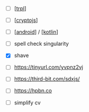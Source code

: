 - [ ] [[trpl]]
- [ ] [[cryptojs]]
- [ ] [[android]] / [[kotlin]]
- [ ] spell check singularity
- [x] shave
- [ ] https://tinyurl.com/yvpnz2vj
- [ ] https://third-bit.com/sdxjs/
- [ ] https://hpbn.co 
- [ ] simplify cv


[//begin]: # "Autogenerated link references for markdown compatibility"
[trpl]: dev/languages/rust/rust_book/trpl "the rust programming lang"
[cryptojs]: dev/web3/cryptojs "cryptojs"
[android]: dev/mobile/android "the first line of code"
[kotlin]: dev/mobile/kotlin "kotlin"
[//end]: # "Autogenerated link references"